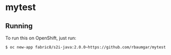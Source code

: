 # mytest



## Running

To run this on OpenShift, just run:

```bash
$ oc new-app fabric8/s2i-java:2.0.0~https://github.com/rbaumgar/mytest.git
```
